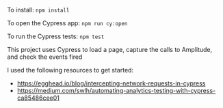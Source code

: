 To install: `npm install`

To open the Cypress app: `npm run cy:open`

To run the Cypress tests: `npm test`

This project uses Cypress to load a page, capture the calls to Amplitude, and check the events fired

I used the following resources to get started:

- https://egghead.io/blog/intercepting-network-requests-in-cypress
- https://medium.com/swlh/automating-analytics-testing-with-cypress-ca85486cee01
